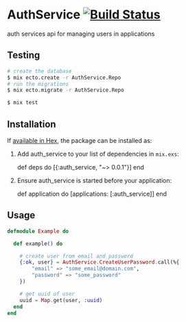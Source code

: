 # AuthService [![Build Status](https://travis-ci.org/nathanfaucett/ex-auth_service.svg?branch=master)](https://travis-ci.org/nathanfaucett/ex-auth_service)

auth services api for managing users in applications

## Testing

```bash
# create the database
$ mix ecto.create -r AuthService.Repo
# run the migrations
$ mix ecto.migrate -r AuthService.Repo

$ mix test
```

## Installation

If [available in Hex](https://hex.pm/docs/publish), the package can be installed as:

  1. Add auth_service to your list of dependencies in `mix.exs`:

        def deps do
          [{:auth_service, "~> 0.0.1"}]
        end

  2. Ensure auth_service is started before your application:

        def application do
          [applications: [:auth_service]]
        end


## Usage

```elixir
defmodule Example do

  def example() do

    # create user from email and password
    {:ok, user} = AuthService.CreateUserPassword.call(%{
        "email" => "some_email@domain.com",
        "password" => "some_password"
    })

    # get uuid of user
    uuid = Map.get(user, :uuid)
  end
end

```
